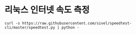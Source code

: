 # 리눅스 인터넷 속도 측정

```
curl -s https://raw.githubusercontent.com/sivel/speedtest-cli/master/speedtest.py | python -
```
